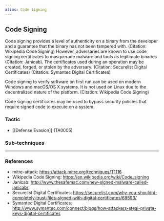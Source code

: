 ```yaml
---
alias: Code Signing
---
```


## Code Signing

Code signing provides a level of authenticity on a binary from the developer and a guarantee that the binary has not been tampered with. (Citation: Wikipedia Code Signing) However, adversaries are known to use code signing certificates to masquerade malware and tools as legitimate binaries (Citation: Janicab). The certificates used during an operation may be created, forged, or stolen by the adversary. (Citation: Securelist Digital Certificates) (Citation: Symantec Digital Certificates)

Code signing to verify software on first run can be used on modern Windows and macOS/OS X systems. It is not used on Linux due to the decentralized nature of the platform. (Citation: Wikipedia Code Signing)

Code signing certificates may be used to bypass security policies that require signed code to execute on a system.


### Tactic

- [[Defense Evasion]] (TA0005)

### Sub-techniques


---
### References

- mitre-attack: https://attack.mitre.org/techniques/T1116
- Wikipedia Code Signing: https://en.wikipedia.org/wiki/Code_signing
- Janicab: http://www.thesafemac.com/new-signed-malware-called-janicab/
- Securelist Digital Certificates: https://securelist.com/why-you-shouldnt-completely-trust-files-signed-with-digital-certificates/68593/
- Symantec Digital Certificates: http://www.symantec.com/connect/blogs/how-attackers-steal-private-keys-digital-certificates
